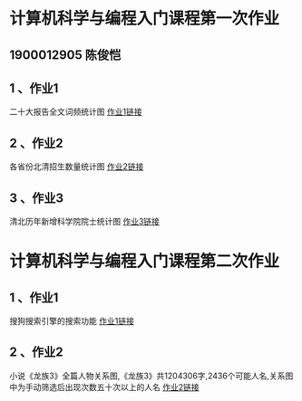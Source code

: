 # 计算机科学与编程入门课程第一次作业

## 1900012905 陈俊恺
## 1 、作业1
 二十大报告全文词频统计图
 [作业1链接](https://cjoiercjk.github.io/20th_CPC_report.html)
 
## 2 、作业2
 各省份北清招生数量统计图
 [作业2链接](https://cjoiercjk.github.io/2022年北清全国招生统计图.html)
 
## 3 、作业3
 清北历年新增科学院院士统计图
 [作业3链接](https://cjoiercjk.github.io/清北历年新增科学院院士图2.html)


# 计算机科学与编程入门课程第二次作业

## 1 、作业1
 搜狗搜索引擎的搜索功能
 [作业1链接](https://cjoiercjk.github.io/my_sougou.html)
 
## 2 、作业2
 小说《龙族3》全篇人物关系图,《龙族3》共1204306字,2436个可能人名,关系图中为手动筛选后出现次数五十次以上的人名
 [作业2链接](https://cjoiercjk.github.io/关系图-龙族人物.html)
